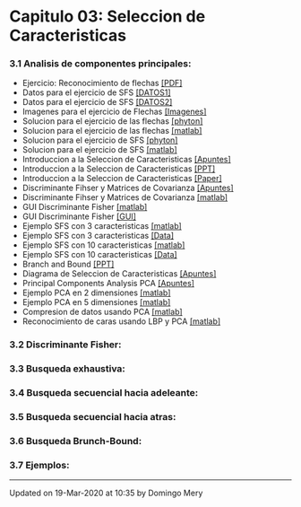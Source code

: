 
# Capitulo 03: Seleccion de Caracteristicas
### 3.1 Analisis de componentes principales:
* Ejercicio: Reconocimiento de flechas [[PDF]](https://github.com/domingomery/patrones/blob/master/clases/Cap03_Seleccion_de_Caracteristicas/ejercicios/PAT03_Ejercicios_FX_FS.pdf)
* Datos para el ejercicio de SFS [[DATOS1]](https://github.com/domingomery/patrones/blob/master/clases/Cap03_Seleccion_de_Caracteristicas/data/DATOS1.mat)
* Datos para el ejercicio de SFS [[DATOS2]](https://github.com/domingomery/patrones/blob/master/clases/Cap03_Seleccion_de_Caracteristicas/data/DATOS2.mat)
* Imagenes para el ejercicio de Flechas [[Imagenes]](https://github.com/domingomery/patrones/blob/master/clases/Cap03_Seleccion_de_Caracteristicas/images/arrows)
* Solucion para el ejercicio de las flechas [[phyton]](https://github.com/domingomery/patrones/blob/master/clases/Cap03_Seleccion_de_Caracteristicas/python/arrows)
* Solucion para el ejercicio de las flechas [[matlab]](https://github.com/domingomery/patrones/blob/master/clases/Cap03_Seleccion_de_Caracteristicas/matlab/*)
* Solucion para el ejercicio de SFS [[phyton]](https://github.com/domingomery/patrones/blob/master/clases/Cap03_Seleccion_de_Caracteristicas/python/sfs_datos)
* Solucion para el ejercicio de SFS [[matlab]](https://github.com/domingomery/patrones/blob/master/clases/Cap03_Seleccion_de_Caracteristicas/matlab/sfs_datos)
* Introduccion a la Seleccion de Caracteristicas [[Apuntes]](https://github.com/domingomery/patrones/blob/master/clases/Cap03_Seleccion_de_Caracteristicas/presentations/PAT03_FeatureSelection_Intro.pdf)
* Introduccion a la Seleccion de Caracteristicas [[PPT]](https://github.com/domingomery/patrones/blob/master/clases/Cap03_Seleccion_de_Caracteristicas/presentations/PAT03_FeatureSelection_Intro.pptx)
* Introduccion a la Seleccion de Caracteristicas [[Paper]](https://github.com/domingomery/patrones/blob/master/clases/Cap03_Seleccion_de_Caracteristicas/presentations/PAT03_FeatureSelection.pdf)
* Discriminante Fihser y Matrices de Covarianza [[Apuntes]](https://github.com/domingomery/patrones/blob/master/clases/Cap03_Seleccion_de_Caracteristicas/presentations/PAT03_Fisher_Covarianzas.pdf)
* Discriminante Fihser y Matrices de Covarianza [[matlab]](https://github.com/domingomery/patrones/blob/master/clases/Cap03_Seleccion_de_Caracteristicas/matlab/PAT03_CovarianceVisualization.m)
* GUI Discriminante Fisher [[matlab]](https://github.com/domingomery/patrones/blob/master/clases/Cap03_Seleccion_de_Caracteristicas/matlab/PAT03_GUI_Fisher.m)
* GUI Discriminante Fisher [[GUI]](https://github.com/domingomery/patrones/blob/master/clases/Cap03_Seleccion_de_Caracteristicas/matlab/PAT03_GUI_Fisher.fig)
* Ejemplo SFS con 3 caracteristicas [[matlab]](https://github.com/domingomery/patrones/blob/master/clases/Cap03_Seleccion_de_Caracteristicas/matlab/PAT03_SFS_3features.m)
* Ejemplo SFS con 3 caracteristicas [[Data]](https://github.com/domingomery/patrones/blob/master/clases/Cap03_Seleccion_de_Caracteristicas/matlab/fisherdata.mat)
* Ejemplo SFS con 10 caracteristicas [[matlab]](https://github.com/domingomery/patrones/blob/master/clases/Cap03_Seleccion_de_Caracteristicas/matlab/PAT03_SFS_10features.m)
* Ejemplo SFS con 10 caracteristicas [[Data]](https://github.com/domingomery/patrones/blob/master/clases/Cap03_Seleccion_de_Caracteristicas/matlab/fisherdata.mat)
* Branch and Bound [[PPT]](https://github.com/domingomery/patrones/blob/master/clases/Cap03_Seleccion_de_Caracteristicas/presentations/PAT03_BranchAndBound.pptx)
* Diagrama de Seleccion de Caracteristicas [[Apuntes]](https://github.com/domingomery/patrones/blob/master/clases/Cap03_Seleccion_de_Caracteristicas/presentations/PAT03_Esquema_General.pdf)
* Principal Components Analysis PCA [[Apuntes]](https://github.com/domingomery/patrones/blob/master/clases/Cap03_Seleccion_de_Caracteristicas/presentations/PAT03_PCA.pdf)
* Ejemplo PCA en 2 dimensiones [[matlab]](https://github.com/domingomery/patrones/blob/master/clases/Cap03_Seleccion_de_Caracteristicas/matlab/PAT03_PCA_2D.m)
* Ejemplo PCA en 5 dimensiones [[matlab]](https://github.com/domingomery/patrones/blob/master/clases/Cap03_Seleccion_de_Caracteristicas/matlab/PAT03_PCA_5D.m)
* Compresion de datos usando PCA [[matlab]](https://github.com/domingomery/patrones/blob/master/clases/Cap03_Seleccion_de_Caracteristicas/matlab/PAT03_PCA_DataCompression.m)
* Reconocimiento de caras usando LBP y PCA [[matlab]](https://github.com/domingomery/patrones/blob/master/clases/Cap03_Seleccion_de_Caracteristicas/matlab/PAT03_PCA_FaceRecognition.m)
### 3.2 Discriminante Fisher:
### 3.3 Busqueda exhaustiva:
### 3.4 Busqueda secuencial hacia adeleante:
### 3.5 Busqueda secuencial hacia atras:
### 3.6 Busqueda Brunch-Bound:
### 3.7 Ejemplos:
---


Updated on 19-Mar-2020 at 10:35 by Domingo Mery
